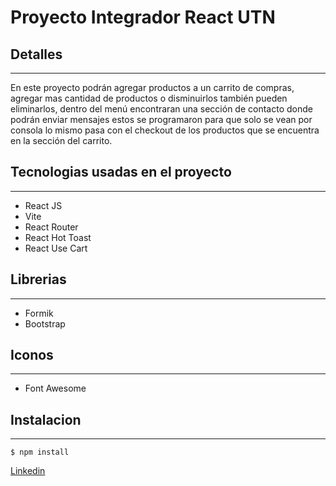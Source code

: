 # Proyecto Integrador React UTN

## Detalles
-------------
En este proyecto podrán agregar productos a un carrito de compras, agregar mas cantidad de productos o disminuirlos también pueden eliminarlos, dentro del menú encontraran una sección de contacto donde podrán enviar mensajes estos se programaron para que solo se vean por consola lo mismo pasa con el checkout de los productos que se encuentra en la sección del carrito.

## Tecnologias usadas en el proyecto
-------------
- React JS
- Vite
- React Router
- React Hot Toast
- React Use Cart

## Librerias
-------------
- Formik
- Bootstrap

## Iconos
-------------
- Font Awesome

## Instalacion
-------------
`$ npm install`

<a href="https://www.linkedin.com/in/lucasdepalma" target="_blank">Linkedin</a>

